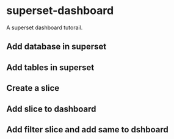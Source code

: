 # superset-dashboard
A superset dashboard tutorail.

## Add database in superset

## Add tables in superset

## Create a slice

## Add slice to dashboard

## Add filter slice and add same to dshboard
